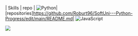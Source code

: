 

| Skills | repo |
![Python](https://img.shields.io/badge/Python-blue)| [repositories]https://github.com/Roburt96/SoftUni---Python-Progress/edit/main/README.md|
![JavaScript](https://img.shields.io/badge/JavaScript-yellow)



[![](https://visitcount.itsvg.in/api?id=Roburt&label=Profile%20Views&color=4&icon=0&pretty=true)](https://visitcount.itsvg.in)
